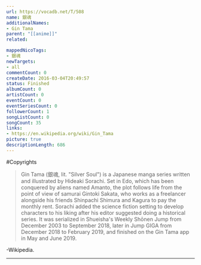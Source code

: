 ```yaml
---
url: https://vocadb.net/T/508
name: 銀魂
additionalNames: 
- Gin Tama
parent: "[[anime]]"
related:

mappedNicoTags:
- 銀魂
newTargets:
- all
commentCount: 0
createDate: 2016-03-04T20:49:57
status: Finished
albumCount: 0
artistCount: 0
eventCount: 0
eventSeriesCount: 0
followerCount: 1
songListCount: 0
songCount: 35
links: 
- https://en.wikipedia.org/wiki/Gin_Tama
picture: true
descriptionLength: 686
---
```


#Copyrights

>Gin Tama (銀魂, lit. "Silver Soul") is a Japanese manga series written and illustrated by Hideaki Sorachi. Set in Edo, which has been conquered by aliens named Amanto, the plot follows life from the point of view of samurai Gintoki Sakata, who works as a freelancer alongside his friends Shinpachi Shimura and Kagura to pay the monthly rent. Sorachi added the science fiction setting to develop characters to his liking after his editor suggested doing a historical series. It was serialized in Shueisha's Weekly Shōnen Jump from December 2003 to September 2018, later in Jump GIGA from December 2018 to February 2019, and finished on the Gin Tama app in May and June 2019. 

-Wikipedia.

---

